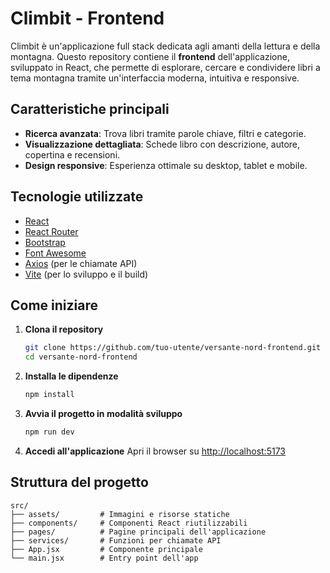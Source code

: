# Climbit - Frontend

Climbit è un'applicazione full stack dedicata agli amanti della lettura e della montagna. Questo repository contiene il **frontend** dell'applicazione, sviluppato in React, che permette di esplorare, cercare e condividere libri a tema montagna tramite un'interfaccia moderna, intuitiva e responsive.

## Caratteristiche principali

- **Ricerca avanzata**: Trova libri tramite parole chiave, filtri e categorie.
- **Visualizzazione dettagliata**: Schede libro con descrizione, autore, copertina e recensioni.
- **Design responsive**: Esperienza ottimale su desktop, tablet e mobile.

## Tecnologie utilizzate

- [React](https://reactjs.org/)
- [React Router](https://reactrouter.com/)
- [Bootstrap](https://getbootstrap.com/)
- [Font Awesome](https://fontawesome.com/)
- [Axios](https://axios-http.com/) (per le chiamate API)
- [Vite](https://vitejs.dev/) (per lo sviluppo e il build)

## Come iniziare

1. **Clona il repository**

   ```bash
   git clone https://github.com/tuo-utente/versante-nord-frontend.git
   cd versante-nord-frontend
   ```

2. **Installa le dipendenze**

   ```bash
   npm install
   ```

3. **Avvia il progetto in modalità sviluppo**

   ```bash
   npm run dev
   ```

4. **Accedi all'applicazione**
   Apri il browser su [http://localhost:5173](http://localhost:5173)

## Struttura del progetto

```
src/
├── assets/         # Immagini e risorse statiche
├── components/     # Componenti React riutilizzabili
├── pages/          # Pagine principali dell'applicazione
├── services/       # Funzioni per chiamate API
├── App.jsx         # Componente principale
└── main.jsx        # Entry point dell'app
```
